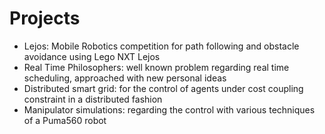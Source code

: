 # Projects
 <ul>
  <li>Lejos: Mobile Robotics competition for path following and obstacle avoidance using Lego NXT Lejos</li>
  <li>Real Time Philosophers: well known problem regarding real time scheduling, approached with new personal ideas</li>
  <li>Distributed smart grid: for the control of agents under cost coupling constraint in a distributed fashion</li>
  <li>Manipulator simulations: regarding the control with various techniques of a Puma560 robot</li>
</ul> 


